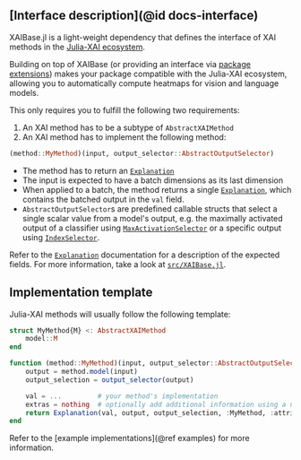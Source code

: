 ## [Interface description](@id docs-interface)

XAIBase.jl is a light-weight dependency that defines the interface of XAI methods 
in the [Julia-XAI ecosystem](https://julia-xai.github.io/XAIDocs/).

Building on top of XAIBase 
(or providing an interface via [package extensions](https://pkgdocs.julialang.org/v1/creating-packages/#Conditional-loading-of-code-in-packages-(Extensions)))
makes your package compatible with the Julia-XAI ecosystem,
allowing you to automatically compute heatmaps for vision and language models. 

This only requires you to fulfill the following two requirements:

1. An XAI method has to be a subtype of `AbstractXAIMethod`
2. An XAI method has to implement the following method: 

```julia
(method::MyMethod)(input, output_selector::AbstractOutputSelector)
```

* The method has to return an [`Explanation`](@ref)
* The input is expected to have a batch dimensions as its last dimension
* When applied to a batch, the method returns a single [`Explanation`](@ref), 
  which contains the batched output in the `val` field.
* `AbstractOutputSelector`s are predefined callable structs 
  that select a single scalar value from a model's output, 
  e.g. the maximally activated output of a classifier using [`MaxActivationSelector`](@ref)
  or a specific output using [`IndexSelector`](@ref).

Refer to the [`Explanation`](@ref) documentation for a description of the expected fields.
For more information, take a look at [`src/XAIBase.jl`](https://github.com/Julia-XAI/XAIBase.jl/blob/main/src/XAIBase.jl).

## Implementation template 
Julia-XAI methods will usually follow the following template:

```julia
struct MyMethod{M} <: AbstractXAIMethod 
    model::M    
end

function (method::MyMethod)(input, output_selector::AbstractOutputSelector)
    output = method.model(input)
    output_selection = output_selector(output)

    val = ...         # your method's implementation
    extras = nothing  # optionally add additional information using a named tuple
    return Explanation(val, output, output_selection, :MyMethod, :attribution, extras)
end
```

Refer to the [example implementations](@ref examples) for more information.